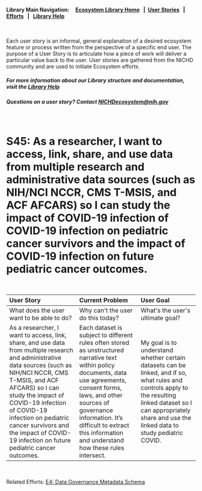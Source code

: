 #### Library Main Navigation: &nbsp; &nbsp;  <b> [Ecosystem Library Home](https://github.com/NIH-NICHD-Ecosystem) </b> &nbsp; | &nbsp;[User Stories](https://github.com/NIH-NICHD-Ecosystem/UserStories/blob/main/README.md) &nbsp; | &nbsp; [Efforts](https://github.com/NIH-NICHD-Ecosystem/Efforts/blob/main/README.md) &nbsp; | &nbsp; [Library Help](https://github.com/NIH-NICHD-Ecosystem/LibraryHelp/blob/main/README.md)

</br>

Each user story is an informal, general explanation of a desired ecosystem feature or process written from the perspective of a specific end user. The purpose of a User Story is to articulate how a piece of work will deliver a particular value back to the user. User stories are gathered from the NICHD community and are used to initiate Ecosystem efforts.

##### For more information about our Library structure and documentation, visit the [Library Help](https://github.com/NIH-NICHD-Ecosystem/LibraryHelp/blob/main/README.md) 
##### Questions on a user story? Contact [NICHDecosystem@nih.gov](mailto:NICHDecosystem@nih.gov?subject=Ecosystem_Library)

<br>

# S45: As a researcher, I want to access, link, share, and use data from multiple research and administrative data sources (such as NIH/NCI NCCR, CMS T-MSIS, and ACF AFCARS) so I can study the impact of COVID-19 infection of COVID-19 infection on pediatric cancer survivors and the impact of COVID-19 infection on future pediatric cancer outcomes. 

<br>

| User Story | Current Problem | User Goal
| :------------- | :------------ | :------------ |
| What does the user want to be able to do? | Why can't the user do this today? | What's the user's ultimate goal? 
| As a researcher, I want to access, link, share, and use data from multiple research and administrative data sources (such as NIH/NCI NCCR, CMS T-MSIS, and ACF AFCARS) so I can study the impact of COVID-19 infection of COVID-19 infection on pediatric cancer survivors and the impact of COVID-19 infection on future pediatric cancer outcomes.| Each dataset is subject to different rules often stored as unstructured narrative text within policy documents, data use agreements, consent forms, laws, and other sources of governance information. It’s difficult to extract this information and understand how these rules intersect.  | My goal is to understand whether certain datasets can be linked, and if so, what rules and controls apply to the resulting linked dataset so I can appropriately share and use the linked data to study pediatric COVID.

</br>

Related Efforts: 
[E4: Data Governance Metadata Schema](https://github.com/NIH-NICHD-Ecosystem/E4_Data-Governance-Metadata-Schema/blob/main/README.md)


</br>

